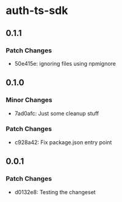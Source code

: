 # auth-ts-sdk

## 0.1.1

### Patch Changes

- 50e415e: ignoring files using npmignore

## 0.1.0

### Minor Changes

- 7ad0afc: Just some cleanup stuff

### Patch Changes

- c928a42: Fix package.json entry point

## 0.0.1

### Patch Changes

- d0132e8: Testing the changeset
